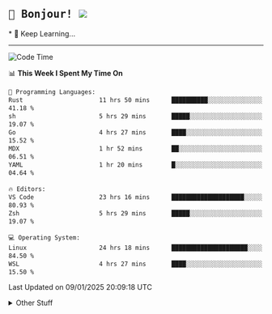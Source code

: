 
<h2>
    <samp>🎉 Bonjour!  <img src="https://media.giphy.com/media/mGcNjsfWAjY5AEZNw6/giphy.gif" width="50"></samp>
</h2>
* 🧐 Keep Learning...
<hr>

<!--START_SECTION:waka-->
![Code Time](http://img.shields.io/badge/Code%20Time-3%2C515%20hrs%2029%20mins-blue)

📊 **This Week I Spent My Time On** 

```text
💬 Programming Languages: 
Rust                     11 hrs 50 mins      ██████████░░░░░░░░░░░░░░░   41.18 % 
sh                       5 hrs 29 mins       █████░░░░░░░░░░░░░░░░░░░░   19.07 % 
Go                       4 hrs 27 mins       ████░░░░░░░░░░░░░░░░░░░░░   15.52 % 
MDX                      1 hr 52 mins        ██░░░░░░░░░░░░░░░░░░░░░░░   06.51 % 
YAML                     1 hr 20 mins        █░░░░░░░░░░░░░░░░░░░░░░░░   04.64 % 

🔥 Editors: 
VS Code                  23 hrs 16 mins      ████████████████████░░░░░   80.93 % 
Zsh                      5 hrs 29 mins       █████░░░░░░░░░░░░░░░░░░░░   19.07 % 

💻 Operating System: 
Linux                    24 hrs 18 mins      █████████████████████░░░░   84.50 % 
WSL                      4 hrs 27 mins       ████░░░░░░░░░░░░░░░░░░░░░   15.50 % 
```


 Last Updated on 09/01/2025 20:09:18 UTC
<!--END_SECTION:waka-->

<details >
    <summary>Other Stuff</summary>
<p align="center">
    <img src="https://api.githubtrends.io/user/svg/XmchxUp/langs?time_range=one_year&include_private=True&theme=classic" />
    <img src="https://api.githubtrends.io/user/svg/XmchxUp/repos?time_range=one_year&include_private=True&theme=classic" />
</p>

<table align="center">
  <tr>
    <td width="50%">
     <img width="100%" src="./github-metrics.svg">
    </td>
    <td width="50%">
     <img width="100%" src="./github-metrics/achievements.compact.svg" />
     <img width="100%" src="./github-metrics/wakatime.svg" />
     <img width="100%" src="./github-metrics/stars.svg" />
     <img width="100%" src="https://github-profile-trophy.vercel.app/?username=xmchxup" />
     <img height="110rem" src="https://github-readme-stats.vercel.app/api?username=xmchxup&hide_border=true&show_icons=true&include_all_commits=true&bg_color=0,EC6C6C,FFD479,FFFC79,73FA79&theme=graywhite&locale=en" />
     <img height="110rem" src="https://github-readme-stats.vercel.app/api/top-langs/?username=xmchxup&hide=css,scss,html&langs_count=8&hide_border=true&layout=compact&bg_color=0,73FA79,73FDFF,D783FF&theme=graywhite&locale=en" />
     <img width="100%" src="https://github-readme-streak-stats.herokuapp.com/?user=XmchxUp" />
    </td>
  </tr>
</table>

<!-- GitHub Activity Graph -->
<!--
<table align="center">
  <tr>
    <td colspan="2">
      <img width="100%" src="https://github-readme-activity-graph.vercel.app/graph?username=xmchxup&area=true&hide_border=true&theme=redical" />
    </td>
  </tr>
</table>

</details>
-->

<hr>


<p align="center">
    <i>You can learn anything!</i>
    <p align="center">
        <img src="https://visitor-badge.laobi.icu/badge?page_id=xmchxup" alt="visitor badge"/>       
    </p>
</p>

<!--
<picture>
  <source media="(prefers-color-scheme: dark)" srcset="https://raw.githubusercontent.com/XmchxUp/XmchxUp/output/github-snake-dark.svg" />
  <source media="(prefers-color-scheme: light)" srcset="https://raw.githubusercontent.com/XmchxUp/XmchxUp/output/github-snake.svg" />
  <img alt="github-snake" src="https://raw.githubusercontent.com/XmchxUp/XmchxUp/output/github-snake.svg" />
</picture>
-->
